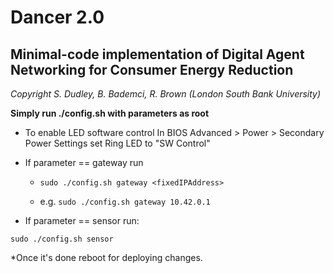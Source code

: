 # Dancer 2.0

## Minimal-code implementation of Digital Agent Networking for Consumer Energy Reduction

*Copyright S. Dudley, B. Bademci, R. Brown (London South Bank University)*


**Simply run ./config.sh with parameters as root**

* To enable LED software control In BIOS Advanced > Power > Secondary Power Settings set Ring LED to "SW Control"

* If parameter == gateway run

  * `sudo ./config.sh gateway <fixedIPAddress>`

  * e.g. `sudo ./config.sh gateway 10.42.0.1`


* If parameter == sensor run:

`sudo ./config.sh sensor`

*Once it's done reboot for deploying changes.
